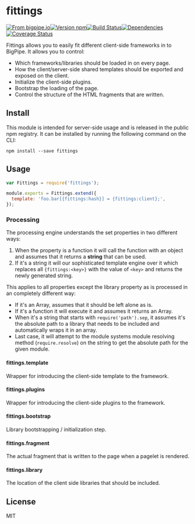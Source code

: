 # fittings

[![From bigpipe.io][from]](http://bigpipe.io)[![Version npm][version]](http://browsenpm.org/package/fittings)[![Build Status][build]](https://travis-ci.org/bigpipe/fittings)[![Dependencies][david]](https://david-dm.org/bigpipe/fittings)[![Coverage Status][cover]](https://coveralls.io/r/bigpipe/fittings?branch=master)

[from]: https://img.shields.io/badge/from-bigpipe.io-9d8dff.svg?style=flat-square
[version]: http://img.shields.io/npm/v/fittings.svg?style=flat-square
[build]: http://img.shields.io/travis/bigpipe/fittings/master.svg?style=flat-square
[david]: https://img.shields.io/david/bigpipe/fittings.svg?style=flat-square
[cover]: http://img.shields.io/coveralls/bigpipe/fittings/master.svg?style=flat-square

Fittings allows you to easily fit different client-side frameworks in to
BigPipe. It allows you to control:

- Which frameworks/libraries should be loaded in on every page.
- How the client/server-side shared templates should be exported and exposed on
  the client.
- Initialize the client-side plugins.
- Bootstrap the loading of the page.
- Control the structure of the HTML fragments that are written.

## Install

This module is intended for server-side usage and is released in the public npm
registry. It can be installed by running the following command on the CLI:

```
npm install --save fittings
```

## Usage

```js
var Fittings = require('fittings');

module.exports = Fittings.extend({
  template: 'foo.bar[{fittings:hash}] = {fittings:client};',
});
```

### Processing

The processing engine understands the set properties in two different ways: 

1. When the property is a function it will call the function with an object and
   assumes that it returns a **string** that can be used.
2. If it's a string it will our sophisticated template engine over it which
   replaces all `{fittings:<key>}` with the value of `<key>` and returns the
   newly generated string.

This applies to all properties except the library property as is processed in an
completely different way:

- If it's an Array, assumes that it should be left alone as is.
- If it's a function it will execute it and assumes it returns an Array.
- When it's a string that starts with `require('path').sep`, it assumes it's the
  absolute path to a library that needs to be included and automatically wraps
  it in an array.
- Last case, it will attempt to the module systems module resolving method
  (`require.resolve`) on the string to get the absolute path for the given
  module.

#### fittings.template

Wrapper for introducing the client-side template to the framework.

#### fittings.plugins

Wrapper for introducing the client-side plugins to the framework.

#### fittings.bootstrap

Library bootstrapping / initialization step.

#### fittings.fragment

The actual fragment that is written to the page when a pagelet is rendered.

#### fittings.library

The location of the client side libraries that should be included.

## License

MIT

[bigpipe.js]: https://github.com/
